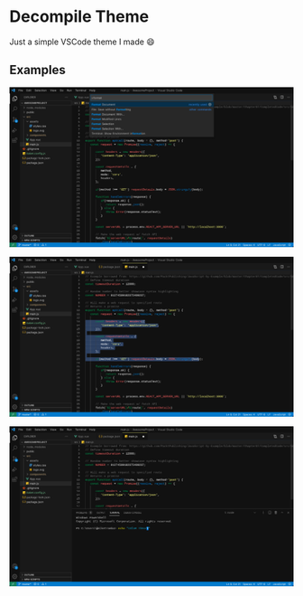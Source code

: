 # Decompile Theme

Just a simple VSCode theme I made :smile:


## Examples

![](screenshots/ex2.jpeg)

![](screenshots/ex0.jpeg)

![](screenshots/ex1.jpeg)

